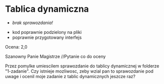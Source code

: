 # Tablica dynamiczna

- *brak sprawozdania!*
+ kod poprawnie podzielony na pliki
+ poprawnie przygotowany interfejs

Ocena: 2,0

Szanowny Panie Magistrze
//Pytanie co do oceny

Przez pomylke umiescilem sprawozdanie do tablicy dynamicznej w folderze "1-zadanie".
Czy istnieje mozliwosc, zeby wzial pan to sprawozdanie pod uwage i ocenil moje zadanie z tablic dynamicznych jeszcze raz?


